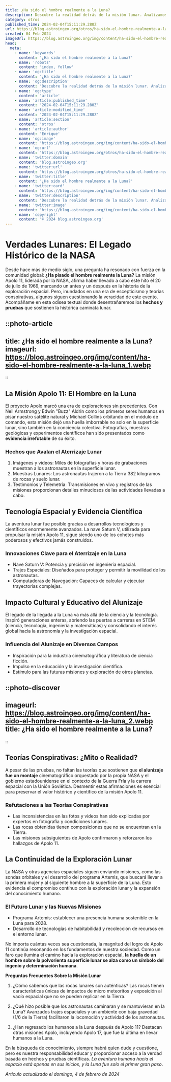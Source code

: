 ```yaml
---
title: ¿Ha sido el hombre realmente a la Luna?
description: Descubre la realidad detrás de la misión lunar. Analizamos evidencias y despejamos dudas sobre si el hombre pisó la Luna.
category: otros
published_time: 2024-02-04T15:11:29.280Z
url: https://blog.astroingeo.org/otros/ha-sido-el-hombre-realmente-a-la-luna
created: 04 Feb 2024
imageUrl: https://blog.astroingeo.org/img/content/ha-sido-el-hombre-realmente-a-la-luna_1.webp
head:
  meta:
    - name: 'keywords'
      content: '¿Ha sido el hombre realmente a la Luna?'
    - name: 'robots'
      content: 'index, follow'
    - name: 'og:title'
      content: '¿Ha sido el hombre realmente a la Luna?'
    - name: 'og:description'
      content: 'Descubre la realidad detrás de la misión lunar. Analizamos evidencias y despejamos dudas sobre si el hombre pisó la Luna.'
    - name: 'og:type'
      content: 'article'
    - name: 'article:published_time'
      content: '2024-02-04T15:11:29.280Z'
    - name: 'article:modified_time'
      content: '2024-02-04T15:11:29.280Z'
    - name: 'article:section'
      content: 'otros'
    - name: 'article:author'
      content: 'Enrique'
    - name: 'og:image'
      content: 'https://blog.astroingeo.org/img/content/ha-sido-el-hombre-realmente-a-la-luna_1.webp'
    - name: 'og:url'
      content: 'https://blog.astroingeo.org/otros/ha-sido-el-hombre-realmente-a-la-luna'
    - name: 'twitter:domain'
      content: 'blog.astroingeo.org'
    - name: 'twitter:url'
      content: 'https://blog.astroingeo.org/otros/ha-sido-el-hombre-realmente-a-la-luna'
    - name: 'twitter:title'
      content: '¿Ha sido el hombre realmente a la Luna?'
    - name: 'twitter:card'
      content: 'https://blog.astroingeo.org/img/content/ha-sido-el-hombre-realmente-a-la-luna_1.webp'
    - name: 'twitter:description'
      content: 'Descubre la realidad detrás de la misión lunar. Analizamos evidencias y despejamos dudas sobre si el hombre pisó la Luna.'
    - name: 'twitter:image'
      content: 'https://blog.astroingeo.org/img/content/ha-sido-el-hombre-realmente-a-la-luna_1.webp'
    - name: 'copyright'
      content: '© 2024 blog.astroingeo.org'
---
```

# Verdades Lunares: El Legado Histórico de la NASA

Desde hace más de medio siglo, una pregunta ha resonado con fuerza en la comunidad global: **¿Ha pisado el hombre realmente la Luna?** La misión Apolo 11, liderada por la NASA, afirma haber llevado a cabo este hito el 20 de julio de 1969, marcando un antes y un después en la historia de la exploración espacial. Pero, inundados en una era de escepticismo y teorías conspirativas, algunos siguen cuestionando la veracidad de este evento. Acompáñame en esta odisea textual donde desentrañaremos los **hechos y pruebas** que sostienen la histórica caminata lunar.


::photo-article
---
title: ¿Ha sido el hombre realmente a la Luna?
imageurl: https://blog.astroingeo.org/img/content/ha-sido-el-hombre-realmente-a-la-luna_1.webp
---
::


## La Misión Apolo 11: El Hombre en la Luna

El proyecto Apolo marcó una era de exploraciones sin precedentes. Con Neil Armstrong y Edwin "Buzz" Aldrin como los primeros seres humanos en pisar nuestro satélite natural y Michael Collins orbitando en el módulo de comando, esta misión dejó una huella imborrable no solo en la superficie lunar, sino también en la conciencia colectiva. Fotografías, muestras geológicas y experimentos científicos han sido presentados como **evidencia irrefutable** de su éxito.

### Hechos que Avalan el Aterrizaje Lunar

1. Imágenes y videos: Miles de fotografías y horas de grabaciones muestran a los astronautas en la superficie lunar.
2. Muestras Lunares: Los astronautas trajeron a la Tierra 382 kilogramos de rocas y suelo lunar.
3. Testimonios y Telemetría: Transmisiones en vivo y registros de las misiones proporcionan detalles minuciosos de las actividades llevadas a cabo.

## Tecnología Espacial y Evidencia Científica

La aventura lunar fue posible gracias a desarrollos tecnológicos y científicos enormemente avanzados. La nave Saturn V, utilizada para propulsar la misión Apolo 11, sigue siendo uno de los cohetes más poderosos y efectivos jamás construidos.

### Innovaciones Clave para el Aterrizaje en la Luna

- Nave Saturn V: Potencia y precisión en ingeniería espacial.
- Trajes Espaciales: Diseñados para proteger y permitir la movilidad de los astronautas.
- Computadoras de Navegación: Capaces de calcular y ejecutar trayectorias complejas.

## Impacto Cultural y Educativo del Alunizaje

El legado de la llegada a la Luna va más allá de la ciencia y la tecnología. Inspiró generaciones enteras, abriendo las puertas a carreras en STEM (ciencia, tecnología, ingeniería y matemáticas) y consolidando el interés global hacia la astronomía y la investigación espacial.

### Influencia del Alunizaje en Diversos Campos

- Inspiración para la industria cinematográfica y literatura de ciencia ficción.
- Impulso en la educación y la investigación científica.
- Estímulo para las futuras misiones y exploración de otros planetas.


::photo-discover
---
imageurl: https://blog.astroingeo.org/img/content/ha-sido-el-hombre-realmente-a-la-luna_2.webp
title: ¿Ha sido el hombre realmente a la Luna?
---
::


## Teorías Conspirativas: ¿Mito o Realidad?

A pesar de las pruebas, no faltan las teorías que sostienen que **el alunizaje fue un montaje** cinematográfico orquestado por la propia NASA y el gobierno estadounidense en el contexto de la Guerra Fría y la carrera espacial con la Unión Soviética. Desmentir estas afirmaciones es esencial para preservar el valor histórico y científico de la misión Apolo 11.

### Refutaciones a las Teorías Conspirativas

- Las inconsistencias en las fotos y videos han sido explicadas por expertos en fotografía y condiciones lunares.
- Las rocas obtenidas tienen composiciones que no se encuentran en la Tierra.
- Las misiones subsiguientes de Apolo confirmaron y reforzaron los hallazgos de Apolo 11.

## La Continuidad de la Exploración Lunar

La NASA y otras agencias espaciales siguen enviando misiones, como las sondas orbitales y el desarrollo del programa Artemis, que buscará llevar a la primera mujer y al siguiente hombre a la superficie de la Luna. Esto evidencia el compromiso contínuo con la exploración lunar y la expansión del conocimiento humano.

### El Futuro Lunar y las Nuevas Misiones

- Programa Artemis: establecer una presencia humana sostenible en la Luna para 2028.
- Desarrollo de tecnologías de habitabilidad y recolección de recursos en el entorno lunar.

No importa cuántas veces sea cuestionada, la magnitud del logro de Apolo 11 continúa resonando en los fundamentos de nuestra sociedad. Como un faro que ilumina el camino hacia la exploración espacial, **la huella de un hombre sobre la polvorienta superficie lunar se alza como un símbolo del ingenio y determinación humana**.

**Preguntas Frecuentes Sobre la Misión Lunar**

1. ¿Cómo sabemos que las rocas lunares son auténticas?
   Las rocas tienen características únicas de impactos de micro meteoritos y exposición al vacío espacial que no se pueden replicar en la Tierra.

2. ¿Qué hizo posible que los astronautas caminaran y se mantuvieran en la Luna?
   Avanzados trajes espaciales y un ambiente con baja gravedad (1/6 de la Tierra) facilitaron la locomoción y actividad de los astronautas.

3. ¿Han regresado los humanos a la Luna después de Apolo 11?
   Destacan otras misiones Apolo, incluyendo Apolo 17, que fue la última en llevar humanos a la Luna.

En la búsqueda de conocimiento, siempre habrá quien dude y cuestione, pero es nuestra responsabilidad educar y proporcionar acceso a la verdad basada en hechos y pruebas científicas. *La aventura humana hacia el espacio está apenas en sus inicios, y la Luna fue solo el primer gran paso*.

_Artículo actualizado el domingo, 4 de febrero de 2024_